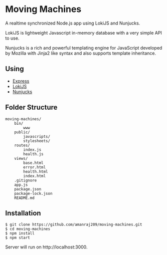 # Moving Machines

A realtime synchronized Node.js app using LokiJS and Nunjucks.

LokiJS is lightweight Javascript in-memory database with a very simple API to use.

Nunjucks is a rich and powerful templating engine for JavaScript developed by Mozilla with Jinja2 like syntax and also supports template inheritance.

## Using

- [Express](https://expressjs.com/)
- [LokiJS](http://lokijs.org/)
- [Nunjucks](https://mozilla.github.io/nunjucks/)

## Folder Structure
```
moving-machines/
    bin/
        www
    public/
        javascripts/
        stylesheets/
    routes/
        index.js
        health.js
    views/
        base.html
        error.html
        health.html
        index.html
    .gitignore
    app.js
    package.json
    package-lock.json
    README.md
```

## Installation
```
$ git clone https://github.com/amanraj209/moving-machines.git
$ cd moving-machines
$ npm install
$ npm start
```

Server will run on http://localhost:3000.
